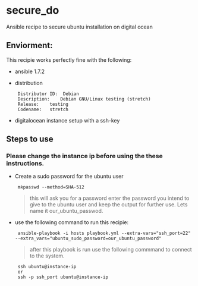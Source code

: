 # secure_do
Ansible recipe to secure ubuntu installation on digital ocean

## Enviorment:

This recipie works perfectly fine with the following: 

*  ansible 1.7.2
*  distribution

        Distributor ID:  Debian
        Description:    Debian GNU/Linux testing (stretch)
        Release:    testing
        Codename:   stretch
*  digitalocean instance setup with a ssh-key

## Steps to use

### Please change the instance ip before using the these instructions.

*  Create a sudo password for the ubuntu user
        
        mkpasswd --method=SHA-512

    > this will ask you for a password enter the password you intend to give to the ubuntu user
    > and keep the output for further use. Lets name it our_ubuntu_passwod.

*  use the following command to run this recipie:
        
        ansible-playbook -i hosts playbook.yml --extra-vars="ssh_port=22" --extra_vars="ubuntu_sudo_password=our_ubuntu_password"

    > after this playbook is run use the following commmand to connect to the system.

        ssh ubuntu@instance-ip
        or
        ssh -p ssh_port ubuntu@instance-ip

